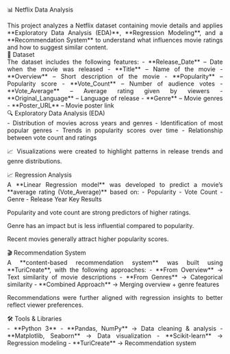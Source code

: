 📊 Netflix Data Analysis
<div align="justify"> This project analyzes a Netflix dataset containing movie details and applies **Exploratory Data Analysis (EDA)**, **Regression Modeling**, and a **Recommendation System** to understand what influences movie ratings and how to suggest similar content. </div>
📂 Dataset
<div align="justify"> The dataset includes the following features: - **Release_Date** – Date when the movie was released - **Title** – Name of the movie - **Overview** – Short description of the movie - **Popularity** – Popularity score - **Vote_Count** – Number of audience votes - **Vote_Average** – Average rating given by viewers - **Original_Language** – Language of release - **Genre** – Movie genres - **Poster_URL** – Movie poster link </div>
🔍 Exploratory Data Analysis (EDA)
<div align="justify"> - Distribution of movies across years and genres - Identification of most popular genres - Trends in popularity scores over time - Relationship between vote count and ratings

📈 Visualizations were created to highlight patterns in release trends and genre distributions.

</div>
📈 Regression Analysis
<div align="justify"> A **Linear Regression model** was developed to predict a movie’s **average rating (Vote_Average)** based on: - Popularity - Vote Count - Genre - Release Year
Key Results

Popularity and vote count are strong predictors of higher ratings.

Genre has an impact but is less influential compared to popularity.

Recent movies generally attract higher popularity scores.

</div>
🎬 Recommendation System
<div align="justify"> A **content-based recommendation system** was built using **TuriCreate**, with the following approaches: - **From Overview** → Text similarity of movie descriptions - **From Genres** → Categorical similarity - **Combined Approach** → Merging overview + genre features

Recommendations were further aligned with regression insights to better reflect viewer preferences.

</div>
🛠️ Tools & Libraries
<div align="justify"> - **Python 3** - **Pandas, NumPy** → Data cleaning & analysis - **Matplotlib, Seaborn** → Data visualization - **Scikit-learn** → Regression modeling - **TuriCreate** → Recommendation system </div>

